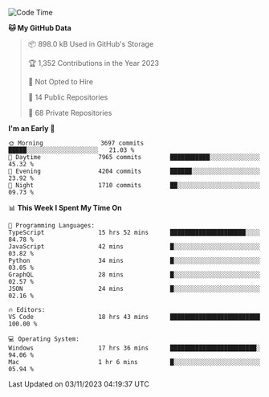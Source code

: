 <!--START_SECTION:waka-->
![Code Time](http://img.shields.io/badge/Code%20Time-4%2C839%20hrs%2035%20mins-blue)

**🐱 My GitHub Data** 

> 📦 898.0 kB Used in GitHub's Storage 
 > 
> 🏆 1,352 Contributions in the Year 2023
 > 
> 🚫 Not Opted to Hire
 > 
> 📜 14 Public Repositories 
 > 
> 🔑 68 Private Repositories 
 > 
**I'm an Early 🐤** 

```text
🌞 Morning                3697 commits        █████░░░░░░░░░░░░░░░░░░░░   21.03 % 
🌆 Daytime                7965 commits        ███████████░░░░░░░░░░░░░░   45.32 % 
🌃 Evening                4204 commits        ██████░░░░░░░░░░░░░░░░░░░   23.92 % 
🌙 Night                  1710 commits        ██░░░░░░░░░░░░░░░░░░░░░░░   09.73 % 
```


📊 **This Week I Spent My Time On** 

```text
💬 Programming Languages: 
TypeScript               15 hrs 52 mins      █████████████████████░░░░   84.78 % 
JavaScript               42 mins             █░░░░░░░░░░░░░░░░░░░░░░░░   03.82 % 
Python                   34 mins             █░░░░░░░░░░░░░░░░░░░░░░░░   03.05 % 
GraphQL                  28 mins             █░░░░░░░░░░░░░░░░░░░░░░░░   02.57 % 
JSON                     24 mins             █░░░░░░░░░░░░░░░░░░░░░░░░   02.16 % 

🔥 Editors: 
VS Code                  18 hrs 43 mins      █████████████████████████   100.00 % 

💻 Operating System: 
Windows                  17 hrs 36 mins      ████████████████████████░   94.06 % 
Mac                      1 hr 6 mins         █░░░░░░░░░░░░░░░░░░░░░░░░   05.94 % 
```


 Last Updated on 03/11/2023 04:19:37 UTC
<!--END_SECTION:waka-->

